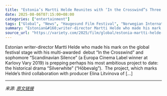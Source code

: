 ```yaml
---
title: "Estonia’s Martti Helde Reunites with ‘In the Crosswind”s Three Brothers for ‘Silverwhite,’ Finds Finnish, Latvian Partners (EXCLUSIVE)"
date: 2025-08-06T07:15:00+08:00
categories: ["entertainment"]
tags: ["Global", "News", "Haugesund Film Festival", "Norwegian International Film Festival", "Norwegian Intl. Film Festival"]
summary: "Estonian&#160;writer-director Martti Helde who made his mark on the global festival stage with his multi-awarded&#160; debut&#160;“In the Crosswind” and sophomore&#160;&#8220;Scandinavian Silence&#822"
source_url: "https://variety.com/2025/film/global/estonia-martti-helde-in-the-crosswind-silverwhite-1236478081/"
---
```


Estonian&#160;writer-director Martti Helde who made his mark on the global festival stage with his multi-awarded&#160; debut&#160;“In the Crosswind” and sophomore&#160;&#8220;Scandinavian Silence&#8221; (a Europa Cinema Label winner at Karlovy Vary 2019) is&#160;prepping perhaps his most ambitious project to date: the historical drama “Silverwhite” (“Hõbevalg”).&#160; The project, which marks Helde’s third collaboration with producer Elina Litvinova of [&#8230;]

---

*来源: [原文链接](https://variety.com/2025/film/global/estonia-martti-helde-in-the-crosswind-silverwhite-1236478081/)*
